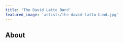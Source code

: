 ```yaml
---
title: 'The David Latto Band'
featured_image: 'artists/the-david-latto-band.jpg'
---
```


## About


